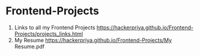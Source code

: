 # Frontend-Projects

1. Links to all my Frontend Projects
   https://hackerpriya.github.io/Frontend-Projects/projects_links.html
2. My Resume
   https://hackerpriya.github.io/Frontend-Projects/My Resume.pdf
